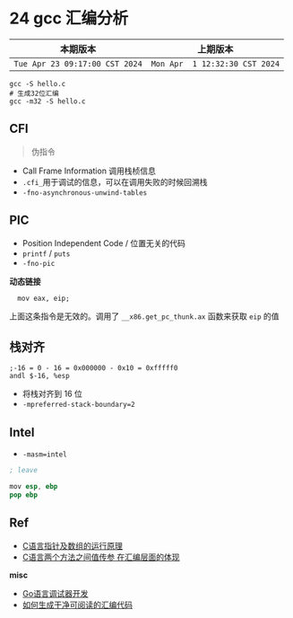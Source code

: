 # 24  gcc 汇编分析

|本期版本|上期版本
|:---:|:---:
`Tue Apr 23 09:17:00 CST 2024` | `Mon Apr  1 12:32:30 CST 2024`

```
gcc -S hello.c
# 生成32位汇编
gcc -m32 -S hello.c
```

## CFI

> 伪指令

* Call Frame Information 调用栈桢信息
* `.cfi_`用于调试的信息，可以在调用失败的时候回溯栈
* `-fno-asynchronous-unwind-tables`


## PIC

* Position Independent Code / 位置无关的代码 
* `printf` / `puts`
* `-fno-pic`

**动态链接**

```
  mov eax, eip;
```
上面这条指令是无效的。调用了 `__x86.get_pc_thunk.ax` 函数来获取  `eip` 的值


## 栈对齐

```
;-16 = 0 - 16 = 0x000000 - 0x10 = 0xfffff0
andl $-16, %esp
```

* 将栈对齐到 16 位
* `-mpreferred-stack-boundary=2`

## Intel

* `-masm=intel`


```s
; leave

mov esp, ebp
pop ebp
```

## Ref

* [C语言指针及数组的运行原理](https://blog.csdn.net/zhangHP_123/article/details/130243710)
* [C语言两个方法之间值传参 在汇编层面的体现](https://zhuanlan.zhihu.com/p/515824078)

**misc**

* [Go语言调试器开发](https://www.hitzhangjie.pro/debugger101.io/)
* [如何生成干净可阅读的汇编代码](https://tinylab.org/generate-clean-assembly/)